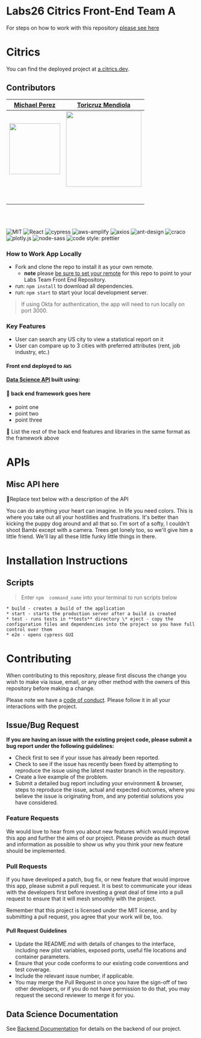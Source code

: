 # Labs26 Citrics Front-End Team A

For steps on how to work with this repository [please see here](https://docs.labs.lambdaschool.com/labs-spa-starter/)

# Citrics

You can find the deployed project at [a.citrics.dev](https://a.citrics.dev/).

## Contributors

|                                            [Michael Perez](https://github.com/Perezented)                                            |                                         [Toricruz Mendiola](https://github.com/mtoricruz)                                          |
| :----------------------------------------------------------------------------------------------------------------------------------: | :--------------------------------------------------------------------------------------------------------------------------------: |
|                   [<img src="https://i.ibb.co/JBq28bz/mperez.jpg" width = "135" />](https://github.com/Perezented)                   |                  [<img src="https://i.ibb.co/7yBt5rb/profpic.jpg" width = "200" />](https://github.com/mtoricruz)                  |
|                       [<img src="https://github.com/favicon.ico" width="15"> ](https://github.com/Perezented)                        |                       [<img src="https://github.com/favicon.ico" width="15"> ](https://github.com/mtoricruz)                       |
| [ <img src="https://static.licdn.com/sc/h/al2o9zrvru7aqj8e1x2rzsrca" width="15"> ](https://www.linkedin.com/in/perezenting-michael/) | [ <img src="https://static.licdn.com/sc/h/al2o9zrvru7aqj8e1x2rzsrca" width="15"> ](https://www.linkedin.com/in/toricruz-mendiola/) |

<br>
<br>

![MIT](https://img.shields.io/packagist/l/doctrine/orm.svg)
![React](https://img.shields.io/badge/react-v16.7.0--alpha.2-blue.svg)
![cypress](https://img.shields.io/badge/cypress-%5E4.14.1-orange?style=flat-square)
![aws-amplify](https://img.shields.io/badge/aws--amplify-%5E3.1.1-darkblue?style=flat-square)
![axios](https://img.shields.io/badge/axios-%5E0.19.2-yellow?style=flat-square)
![ant-design](https://img.shields.io/badge/ant--design-%5E4.2.2-red?style=flat-square)
![craco](https://img.shields.io/badge/craco-%5E5.6.4-default?style=flat-square)
![plotly.js](https://img.shields.io/badge/plotly.js-%5E1.54.6-%23e4f5f2?style=flat-square)
![node-sass](https://img.shields.io/badge/node--sass-%5E4.14.1-darkgreen?style=flat-square)
![code style: prettier](https://img.shields.io/badge/code_style-prettier-ff69b4.svg?style=flat-square)

### How to Work App Locally

- Fork and clone the repo to install it as your own remote.
  - **note** please [be sure to set your remote](https://help.github.jp/enterprise/2.11/user/articles/changing-a-remote-s-url/) for this repo to point to your Labs Team Front End Repository.
- run: `npm install` to download all dependencies.
- run: `npm start` to start your local development server.

> If using Okta for authentication, the app will need to run locally on port 3000.

### Key Features

- User can search any US city to view a statistical report on it
- User can compare up to 3 cities with preferred attributes (rent, job industry, etc.)

#### Front end deployed to `AWS`

#### [Data Science API](http://26-citrics-a-ds.eba-tjpigfip.us-east-1.elasticbeanstalk.com/#/) built using:

#### 🚫 back end framework goes here

- point one
- point two
- point three

🚫 List the rest of the back end features and libraries in the same format as the framework above

# APIs


## Misc API here

🚫Replace text below with a description of the API

You can do anything your heart can imagine. In life you need colors. This is where you take out all your hostilities and frustrations. It's better than kicking the puppy dog around and all that so. I'm sort of a softy, I couldn't shoot Bambi except with a camera. Trees get lonely too, so we'll give him a little friend. We'll lay all these little funky little things in there.

# Installation Instructions


## Scripts

> Enter `npm  command_name` into your terminal to run scripts below 

    * build - creates a build of the application
    * start - starts the production server after a build is created
    * test - runs tests in **tests** directory \* eject - copy the configuration files and dependencies into the project so you have full control over them
    * e2e - opens cypress GUI 

# Contributing

When contributing to this repository, please first discuss the change you wish to make via issue, email, or any other method with the owners of this repository before making a change.

Please note we have a [code of conduct](./CODE_OF_CONDUCT.md). Please follow it in all your interactions with the project.

## Issue/Bug Request

**If you are having an issue with the existing project code, please submit a bug report under the following guidelines:**

- Check first to see if your issue has already been reported.
- Check to see if the issue has recently been fixed by attempting to reproduce the issue using the latest master branch in the repository.
- Create a live example of the problem.
- Submit a detailed bug report including your environment & browser, steps to reproduce the issue, actual and expected outcomes, where you believe the issue is originating from, and any potential solutions you have considered.

### Feature Requests

We would love to hear from you about new features which would improve this app and further the aims of our project. Please provide as much detail and information as possible to show us why you think your new feature should be implemented.

### Pull Requests

If you have developed a patch, bug fix, or new feature that would improve this app, please submit a pull request. It is best to communicate your ideas with the developers first before investing a great deal of time into a pull request to ensure that it will mesh smoothly with the project.

Remember that this project is licensed under the MIT license, and by submitting a pull request, you agree that your work will be, too.

#### Pull Request Guidelines

- Update the README.md with details of changes to the interface, including new plist variables, exposed ports, useful file locations and container parameters.
- Ensure that your code conforms to our existing code conventions and test coverage.
- Include the relevant issue number, if applicable.
- You may merge the Pull Request in once you have the sign-off of two other developers, or if you do not have permission to do that, you may request the second reviewer to merge it for you.

## Data Science Documentation

See [Backend Documentation](http://26-citrics-a-ds.eba-tjpigfip.us-east-1.elasticbeanstalk.com/#/) for details on the backend of our project.
